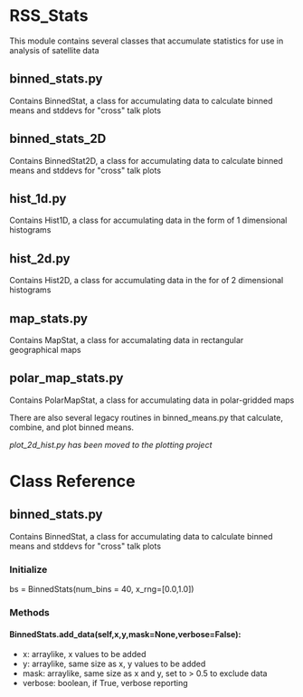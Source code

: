 # RSS_Stats

This module contains several classes that accumulate statistics for use in analysis of satellite data

## binned_stats.py 
Contains BinnedStat, a class for accumulating data to calculate binned means and stddevs for "cross" talk plots

## binned_stats_2D 
Contains BinnedStat2D, a class for accumulating data to calculate binned means and stddevs for "cross" talk plots

## hist_1d.py 
Contains Hist1D, a class for accumulating data in the form of 1 dimensional histograms

## hist_2d.py
Contains Hist2D, a class for accumulating data in the for of 2 dimensional histograms

## map_stats.py
Contains MapStat, a class for accumalating data in rectangular geographical maps

## polar_map_stats.py 
Contains PolarMapStat, a class for accumulating data in polar-gridded maps


There are also several legacy routines in binned_means.py that calculate, combine, and plot binned means.

*plot_2d_hist.py has been moved to the plotting project*

# Class Reference

## binned_stats.py 
Contains BinnedStat, a class for accumulating data to calculate binned means and stddevs for "cross" talk plots
### Initialize
bs = BinnedStats(num_bins = 40, x_rng=[0.0,1.0])
### Methods
#### BinnedStats.add_data(self,x,y,mask=None,verbose=False):
- x: arraylike, x values to be added
- y: arraylike, same size as x, y values to be added
- mask: arraylike, same size as x and y, set to > 0.5 to exclude data
- verbose: boolean, if True, verbose reporting



